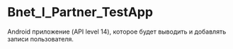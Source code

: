 # Bnet_I_Partner_TestApp
Android приложение (API level 14), которое будет выводить и добавлять записи пользователя.
